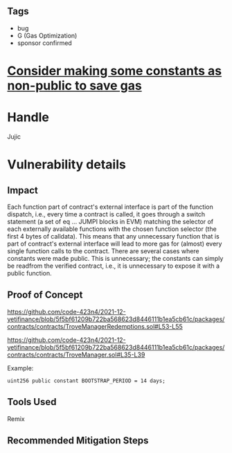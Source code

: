 ## Tags

- bug
- G (Gas Optimization)
- sponsor confirmed

# [Consider making some constants as non-public to save gas](https://github.com/code-423n4/2021-12-yetifinance-findings/issues/95) 

# Handle

Jujic


# Vulnerability details

## Impact
Each function part of contract's external interface is part of the function dispatch, i.e., every time a contract is called, it goes through a switch statement (a set of eq ... JUMPI blocks in EVM)
matching the selector of each externally available functions with the chosen function selector (the first 4 bytes of calldata).
This means that any unnecessary function that is part of contract's external interface will lead to more gas for (almost) every single function calls to the contract. There are several cases where constants were made public. This is unnecessary; the constants can simply be readfrom the verified contract, i.e., it is unnecessary to expose it with a public function.

## Proof of Concept
https://github.com/code-423n4/2021-12-yetifinance/blob/5f5bf61209b722ba568623d8446111b1ea5cb61c/packages/contracts/contracts/TroveManagerRedemptions.sol#L53-L55

https://github.com/code-423n4/2021-12-yetifinance/blob/5f5bf61209b722ba568623d8446111b1ea5cb61c/packages/contracts/contracts/TroveManager.sol#L35-L39


Example:
```
uint256 public constant BOOTSTRAP_PERIOD = 14 days;
```
## Tools Used
Remix
## Recommended Mitigation Steps

